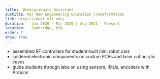 ```yaml
---
title:  Undergraduate Assistant
subtitle: MIT New Engineering Education Transformation
link: https://neet.mit.edu/
duration:   Jan 2020 – Mar 2020 | Aug 2021 - Present
location:   Cambridge, USA
order: 7
show: true
---
```


- assembled RF controllers for student-built mini robot cars
- soldered electronic components on custom PCBs and laser cut acrylic cases
- guide students through labs on using sensors, IMUs, encoders with Arduino

